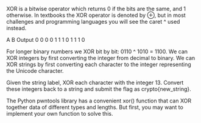 XOR is a bitwise operator which returns 0 if the bits are the same, and 1 otherwise. In textbooks the XOR operator is denoted by ⊕, but in most challenges and programming languages you will see the caret ^ used instead.

A	B	Output
0	0	0
0	1	1
1	0	1
1	1	0

For longer binary numbers we XOR bit by bit: 0110 ^ 1010 = 1100. We can XOR integers by first converting the integer from decimal to binary. We can XOR strings by first converting each character to the integer representing the Unicode character.

Given the string label, XOR each character with the integer 13. Convert these integers back to a string and submit the flag as crypto{new_string}.

 The Python pwntools library has a convenient xor() function that can XOR together data of different types and lengths. But first, you may want to implement your own function to solve this.